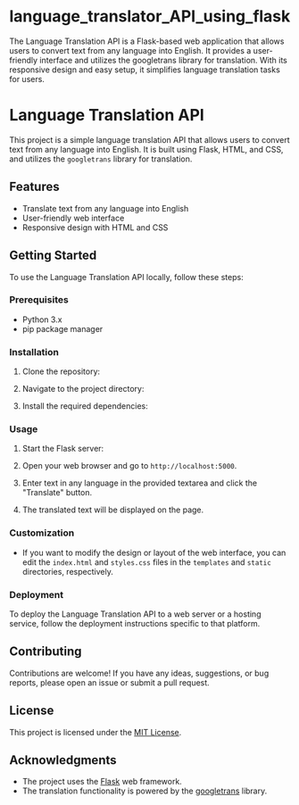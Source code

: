 # language_translator_API_using_flask
The Language Translation API is a Flask-based web application that allows users to convert text from any language into English. It provides a user-friendly interface and utilizes the googletrans library for translation. With its responsive design and easy setup, it simplifies language translation tasks for users.

# Language Translation API

This project is a simple language translation API that allows users to convert text from any language into English. It is built using Flask, HTML, and CSS, and utilizes the `googletrans` library for translation.

## Features

- Translate text from any language into English
- User-friendly web interface
- Responsive design with HTML and CSS

## Getting Started

To use the Language Translation API locally, follow these steps:

### Prerequisites

- Python 3.x
- pip package manager

### Installation

1. Clone the repository:

2. Navigate to the project directory:

3. Install the required dependencies:

### Usage

1. Start the Flask server:

2. Open your web browser and go to `http://localhost:5000`.

3. Enter text in any language in the provided textarea and click the "Translate" button.

4. The translated text will be displayed on the page.

### Customization

- If you want to modify the design or layout of the web interface, you can edit the `index.html` and `styles.css` files in the `templates` and `static` directories, respectively.

### Deployment

To deploy the Language Translation API to a web server or a hosting service, follow the deployment instructions specific to that platform.

## Contributing

Contributions are welcome! If you have any ideas, suggestions, or bug reports, please open an issue or submit a pull request.

## License

This project is licensed under the [MIT License](LICENSE).

## Acknowledgments

- The project uses the [Flask](https://flask.palletsprojects.com/) web framework.
- The translation functionality is powered by the [googletrans](https://pypi.org/project/googletrans/) library.






